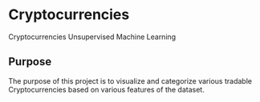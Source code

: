 # Cryptocurrencies
Cryptocurrencies Unsupervised Machine Learning

## Purpose
The purpose of this project is to visualize and categorize various tradable Cryptocurrencies based on various features of the dataset.
